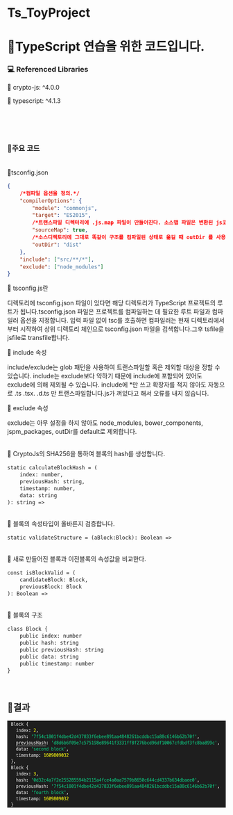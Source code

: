# Ts_ToyProject

# 🐶TypeScript 연습을 위한 코드입니다.

### 💻 Referenced Libraries

👀 crypto-js: ^4.0.0

👀 typescript: ^4.1.3

<br><br><br>
### 🐳주요 코드<br><br>
🍎tsconfig.json

```json
{
    /*컴파일 옵션을 정의.*/
    "compilerOptions": { 
        "module": "commonjs",
        "target": "ES2015",
        /*트랜스파일 디렉터리에 .js.map 파일이 만들어진다. 소스맵 파일은 변환된 js코드가 ts의 어디에 해당하는 지를 알려준다.*/
        "sourceMap": true,
        /*소스디렉토리에 그대로 똑같이 구조를 컴파일된 상태로 옮길 때 outDir 를 사용*/
        "outDir": "dist"
    },
    "include": ["src/**/*"],    
    "exclude": ["node_modules"]
}
```
🍄 tsconfig.js란

디렉토리에 tsconfig.json 파일이 있다면 해당 디렉토리가 TypeScript 프로젝트의 루트가 됩니다.tsconfig.json 파일은 프로젝트를 컴파일하는 데 필요한 루트 파일과 컴파일러 옵션을 지정합니다. 입력 파일 없이 tsc를 호출하면 컴파일러는 현재 디렉토리에서부터 시작하여 상위 디렉토리 체인으로 tsconfig.json 파일을 검색합니다.그후 tsfile을 jsfile로 transfile합니다.

🍄 include 속성

include/exclude는 glob 패턴을 사용하여 트랜스파일할 혹은 제외할 대상을 정할 수 있습니다. include는 exclude보다 약하기 때문에 include에 포함되어 있어도 exclude에 의해 제외될 수 있습니다. include에 *만 쓰고 확장자를 적지 않아도 자동으로 .ts .tsx. .d.ts 만 트랜스파일합니다.js가 껴있다고 해서 오류를 내지 않습니다.

🍄 exclude 속성

exclude는 아무 설정을 하지 않아도 node_modules, bower_components, jspm_packages, outDir를 default로 제외합니다.

<br>
🍎 CryptoJs의 SHA256을 통하여 블록의 hash를 생성합니다.

```tsx
static calculateBlockHash = (
	index: number, 
	previousHash: string, 
	timestamp: number, 
	data: string
): string =>
```

<br>
🍎 블록의 속성타입이 올바른지 검증합니다.

```tsx
static validateStructure = (aBlock:Block): Boolean =>
```

<br>
🍎 새로 만들어진 블록과  이전블록의 속성값을 비교한다.

```tsx
const isBlockValid = (
	candidateBlock: Block, 
	previousBlock: Block
): Boolean => 
```

<br>
🍎 블록의 구조

```tsx
class Block {
    public index: number
    public hash: string
    public previousHash: string
    public data: string
    public timestamp: number
}
```

<br>

## 🍏결과
<img src = "https://github.com/jinn2u/Ts_ToyProject/blob/main/gitimg/result.png" height="200" width="800">

